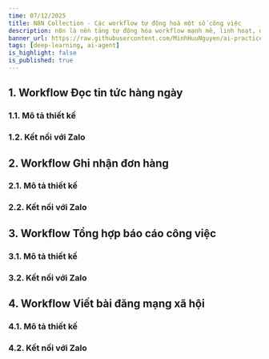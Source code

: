 ```yaml
---
time: 07/12/2025
title: N8N Collection - Các workflow tự động hoá một số công việc
description: n8n là nền tảng tự động hóa workflow mạnh mẽ, linh hoạt, đặc biệt phù hợp với các nhóm kỹ thuật. Với khả năng kéo-thả trực quan hoặc lập trình chi tiết bằng mã, n8n cho phép bạn xây dựng các quy trình phức tạp một cách dễ dàng. Hàng ngày, chúng ta đều có những công việc lặp đi lặp lại. Hãy để AI giúp bạn tự động hoá những công việc đó với n8n. Đây là công cụ lý tưởng để hiện thực hóa các tác vụ tự động đa bước một cách hiệu quả và có thể tự lưu trữ hoàn toàn.
banner_url: https://raw.githubusercontent.com/MinhHuuNguyen/ai-practice-lectures/refs/heads/master/1_n8n/images/1_n8n/banner.png
tags: [deep-learning, ai-agent]
is_highlight: false
is_published: true
---
```


## 1. Workflow Đọc tin tức hàng ngày

### 1.1. Mô tả thiết kế

### 1.2. Kết nối với Zalo

## 2. Workflow Ghi nhận đơn hàng

### 2.1. Mô tả thiết kế

### 2.2. Kết nối với Zalo

## 3. Workflow Tổng hợp báo cáo công việc

### 3.1. Mô tả thiết kế

### 3.2. Kết nối với Zalo

## 4. Workflow Viết bài đăng mạng xã hội

### 4.1. Mô tả thiết kế

### 4.2. Kết nối với Zalo
